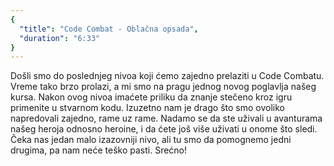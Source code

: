 ```yaml
---
{
  "title": "Code Combat - Oblačna opsada",
  "duration": "6:33"
}
---
```


Došli smo do poslednjeg nivoa koji ćemo zajedno prelaziti u Code Combatu. Vreme tako brzo prolazi, a mi smo na pragu jednog novog poglavlja našeg kursa. Nakon ovog nivoa imaćete priliku da znanje stečeno kroz igru primenite u stvarnom kodu. Izuzetno nam je drago što smo ovoliko napredovali zajedno, rame uz rame. Nadamo se da ste uživali u avanturama našeg heroja odnosno heroine, i da ćete još više uživati u onome što sledi. Čeka nas jedan malo izazovniji nivo, ali tu smo da pomognemo jedni drugima, pa nam neće teško pasti. Srećno!



